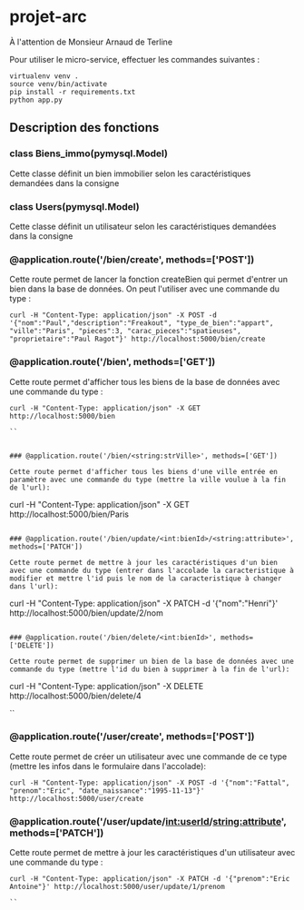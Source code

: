 # projet-arc
À l'attention de Monsieur Arnaud de Terline

Pour utiliser le micro-service, effectuer les commandes suivantes :

```
virtualenv venv .
source venv/bin/activate
pip install -r requirements.txt
python app.py
```

## Description des fonctions

### class Biens_immo(pymysql.Model)

Cette classe définit un bien immobilier selon les caractéristiques demandées dans la consigne

### class Users(pymysql.Model)

Cette classe définit un utilisateur selon les caractéristiques demandées dans la consigne

### @application.route('/bien/create', methods=['POST'])

Cette route permet de lancer la fonction createBien qui permet d'entrer un bien dans la base de données.
On peut l'utiliser avec une commande du type :
```
curl -H "Content-Type: application/json" -X POST -d '{"nom":"Paul","description":"Freakout", "type_de_bien":"appart", "ville":"Paris", "pieces":3, "carac_pieces":"spatieuses", "proprietaire":"Paul Ragot"}' http://localhost:5000/bien/create

```

### @application.route('/bien', methods=['GET'])

Cette route permet d'afficher tous les biens de la base de données avec une commande du type :

```
curl -H "Content-Type: application/json" -X GET  http://localhost:5000/bien

``


### @application.route('/bien/<string:strVille>', methods=['GET'])

Cette route permet d'afficher tous les biens d'une ville entrée en paramètre avec une commande du type (mettre la ville voulue à la fin de l'url):

```
curl -H "Content-Type: application/json" -X GET  http://localhost:5000/bien/Paris

```

### @application.route('/bien/update/<int:bienId>/<string:attribute>', methods=['PATCH'])

Cette route permet de mettre à jour les caractéristiques d'un bien avec une commande du type (entrer dans l'accolade la caracteristique à modifier et mettre l'id puis le nom de la caracteristique à changer dans l'url):

```
curl -H "Content-Type: application/json" -X PATCH -d '{"nom":"Henri"}'  http://localhost:5000/bien/update/2/nom

```

### @application.route('/bien/delete/<int:bienId>', methods=['DELETE'])

Cette route permet de supprimer un bien de la base de données avec une commande du type (mettre l'id du bien à supprimer à la fin de l'url):

```
curl -H "Content-Type: application/json" -X DELETE http://localhost:5000/bien/delete/4

``

### @application.route('/user/create', methods=['POST'])

Cette route permet de créer un utilisateur avec une commande de ce type (mettre les infos dans le formulaire dans l'accolade):

```
curl -H "Content-Type: application/json" -X POST -d '{"nom":"Fattal", "prenom":"Eric", "date_naissance":"1995-11-13"}' http://localhost:5000/user/create

```

### @application.route('/user/update/<int:userId>/<string:attribute>', methods=['PATCH'])

Cette route permet de mettre à jour les caractéristiques d'un utilisateur avec une commande du type :

```
curl -H "Content-Type: application/json" -X PATCH -d '{"prenom":"Eric Antoine"}' http://localhost:5000/user/update/1/prenom

``

